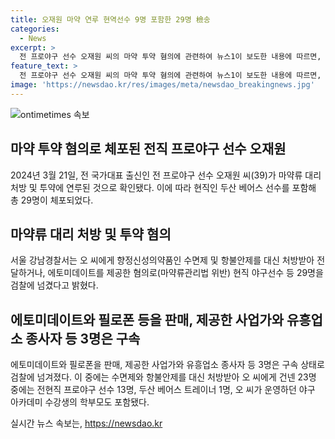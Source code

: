 ```yaml
---
title: 오재원 마약 연루 현역선수 9명 포함한 29명 檢송
categories:
  - News
excerpt: >
  전 프로야구 선수 오재원 씨의 마약 투약 혐의에 관련하여 뉴스1이 보도한 내용에 따르면, 오 씨를 포함한 29명이 마약류 대리 처방 및 투약으로 경찰에 고발되었다. 이들 중 9명은 현직 두산베어스 선수로, 다른 인원에는 병원장과 사업가도 포함돼 있다. 검찰은 에토미데이트와 필로폰을 제공한 3명을 구속하고 있으며, 오 씨에게 마약을 공급한 병원의 관계자들도 수사 중이다. 두산 베어스 측은 선수들의 피의자 신분 확인 후 조치했으며, 억울함이 있다면 소명할 계획이라고 밝혔다.
feature_text: >
  전 프로야구 선수 오재원 씨의 마약 투약 혐의에 관련하여 뉴스1이 보도한 내용에 따르면, 오 씨를 포함한 29명이 마약류 대리 처방 및 투약으로 경찰에 고발되었다. 이들 중 9명은 현직 두산베어스 선수로, 다른 인원에는 병원장과 사업가도 포함돼 있다. 검찰은 에토미데이트와 필로폰을 제공한 3명을 구속하고 있으며, 오 씨에게 마약을 공급한 병원의 관계자들도 수사 중이다. 두산 베어스 측은 선수들의 피의자 신분 확인 후 조치했으며, 억울함이 있다면 소명할 계획이라고 밝혔다.
image: 'https://newsdao.kr/res/images/meta/newsdao_breakingnews.jpg'
---
```


<p><img src="https://newsdao.kr/res/images/meta/newsdao_breakingnews.jpg" alt="ontimetimes 속보" /></p>

<h2 data-ke-size="size26">마약 투약 혐의로 체포된 전직 프로야구 선수 오재원</h2>

<p data-ke-size="size16">2024년 3월 21일, 전 국가대표 출신인 전 프로야구 선수 오재원 씨(39)가 마약류 대리 처방 및 투약에 연루된 것으로 확인됐다. 이에 따라 현직인 두산 베어스 선수를 포함해 총 29명이 체포되었다. </p>

<h2 data-ke-size="size26">마약류 대리 처방 및 투약 혐의</h2>

<p data-ke-size="size16">서울 강남경찰서는 오 씨에게 향정신성의약품인 수면제 및 항불안제를 대신 처방받아 전달하거나, 에토미데이트를 제공한 혐의로(마약류관리법 위반) 현직 야구선수 등 29명을 검찰에 넘겼다고 밝혔다.</p>

<h2 data-ke-size="size26">에토미데이트와 필로폰 등을 판매, 제공한 사업가와 유흥업소 종사자 등 3명은 구속</h2>

<p data-ke-size="size16">에토미데이트와 필로폰을 판매, 제공한 사업가와 유흥업소 종사자 등 3명은 구속 상태로 검찰에 넘겨졌다. 이 중에는 수면제와 항불안제를 대신 처방받아 오 씨에게 건넨 23명 중에는 전현직 프로야구 선수 13명, 두산 베어스 트레이너 1명, 오 씨가 운영하던 야구 아카데미 수강생의 학부모도 포함됐다.</p>
실시간 뉴스 속보는, <a href="https://newsdao.kr" rel="dofollow">https://newsdao.kr</a>


